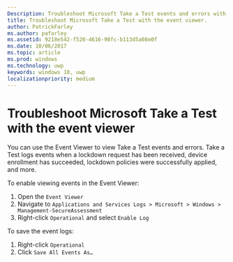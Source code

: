 ```yaml
---
Description: Troubleshoot Microsoft Take a Test events and errors with the event viewer.
title: Troubleshoot Microsoft Take a Test with the event viewer.
author: PatrickFarley
ms.author: pafarley
ms.assetid: 9218e542-f520-4616-98fc-b113d5a08e0f
ms.date: 10/06/2017
ms.topic: article
ms.prod: windows
ms.technology: uwp
keywords: windows 10, uwp
localizationpriority: medium
---
```


# Troubleshoot Microsoft Take a Test with the event viewer

You can use the Event Viewer to view Take a Test events and errors. Take a Test logs events when a lockdown request has been received, device enrollment has succeeded, lockdown policies were successfully applied, and more.

To enable viewing events in the Event Viewer:
1. Open the `Event Viewer`
2. Navigate to `Applications and Services Logs > Microsoft > Windows > Management-SecureAssessment`
3. Right-click `Operational` and select `Enable Log`

To save the event logs:
1. Right-click `Operational`
2. Click `Save All Events As…`
